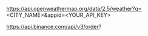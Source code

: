 https://api.openweathermap.org/data/2.5/weather?q=<CITY_NAME>&appid=<YOUR_API_KEY>


https://api.binance.com/api/v3/order?